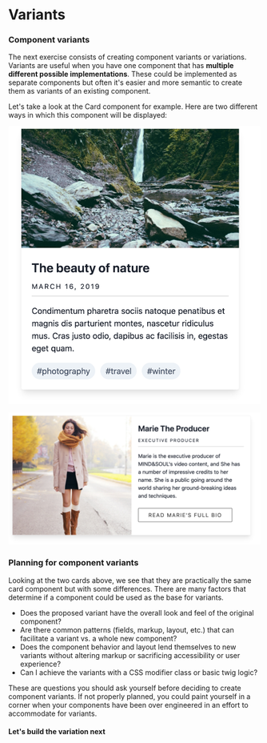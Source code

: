 # Variants

### Component variants

The next exercise consists of creating component variants or variations. Variants are useful when you have one component that has **multiple different possible implementations**. These could be implemented as separate components but often it's easier and more semantic to create them as variants of an existing component.

Let's take a look at the Card component for example. Here are two different ways in which this component will be displayed: 

![Default Card variant](../../.gitbook/assets/card.png)

![Card wide variant](../../.gitbook/assets/card-wide.png)

### Planning for component variants

Looking at the two cards above, we see that they are practically the same card component but with some differences. There are many factors that determine if a component could be used as the base for variants.

* Does the proposed variant have the overall look and feel of the original component?
* Are there common patterns \(fields, markup, layout, etc.\) that can facilitate a variant vs. a whole new component?
* Does the component behavior and layout lend themselves to new variants without altering markup or sacrificing accessibility or user experience?
* Can I achieve the variants with a CSS modifier class or basic twig logic?

These are questions you should ask yourself before deciding to create component variants. If not properly planned, you could paint yourself in a corner when your components have been over engineered in an effort to accommodate for variants.

#### Let's build the variation next

